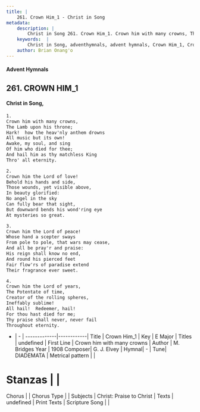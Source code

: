 ```yaml
---
title: |
    261. Crown Him_1 - Christ in Song
metadata:
    description: |
        Christ in Song 261. Crown Him_1. Crown him with many crowns, The Lamb upon his throne; Hark!  how the heav'nly anthem drowns All music but its own! Awake, my soul, and sing Of him who died for thee; And hail him as thy matchless King Thro' all eternity.
    keywords:  |
        Christ in Song, adventhymnals, advent hymnals, Crown Him_1, Crown him with many crowns . 
    author: Brian Onang'o
---
```


#### Advent Hymnals
## 261. CROWN HIM_1
####  Christ in Song,

```txt
1.
Crown him with many crowns,
The Lamb upon his throne;
Hark!  how the heav'nly anthem drowns
All music but its own!
Awake, my soul, and sing
Of him who died for thee;
And hail him as thy matchless King
Thro' all eternity.

2.
Crown him the Lord of love!
Behold his hands and side,
Those wounds, yet visible above,
In beauty glorified:
No angel in the sky
Can fully bear that sight,
But downward bends his wond'ring eye
At mysteries so great.

3.
Crown him the Lord of peace!
Whose hand a scepter sways
From pole to pole, that wars may cease,
And all be pray'r and praise:
His reign shall know no end,
And round his pierced feet
Fair flow'rs of paradise extend
Their fragrance ever sweet.

4.
Crown him the Lord of years,
The Potentate of time,
Creator of the rolling spheres,
Ineffably sublime!
All hail!  Redeemer, hail!
For thou hast died for me;
Thy praise shall never, never fail
Throughout eternity.

```

- |   -  |
-------------|------------|
Title | Crown Him_1 |
Key | E Major |
Titles | undefined |
First Line | Crown him with many crowns  |
Author | M. Bridges
Year | 1908
Composer| G. J. Elvey |
Hymnal|  - |
Tune| DIADEMATA |
Metrical pattern | |
# Stanzas |  |
Chorus |  |
Chorus Type |  |
Subjects | Christ: Praise to Christ |
Texts | undefined |
Print Texts | 
Scripture Song |  |
    
